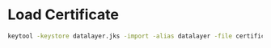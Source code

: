 # Load Certificate

```sh
keytool -keystore datalayer.jks -import -alias datalayer -file certificate.crt -trustcacerts
```
